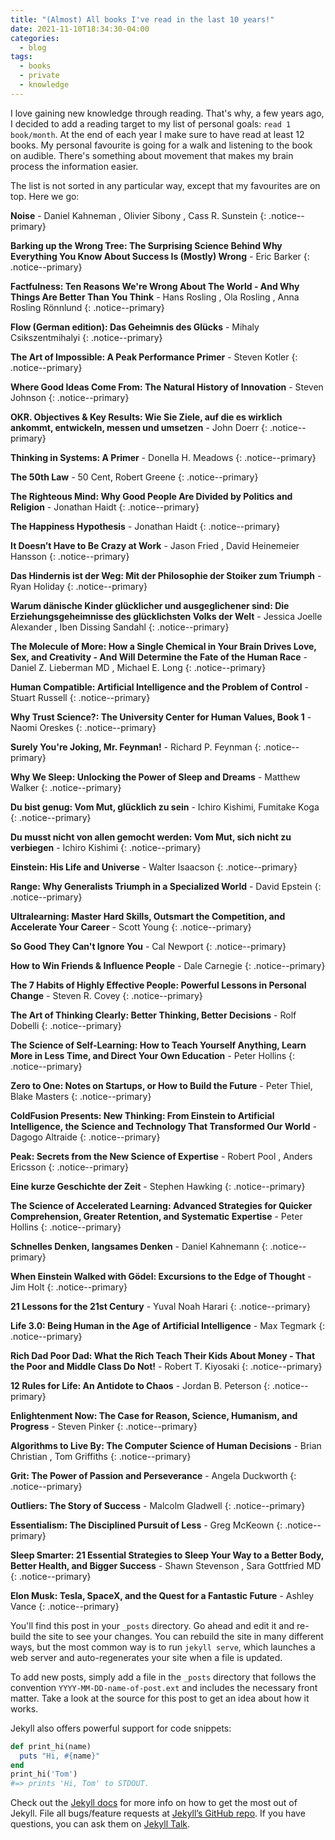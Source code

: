 ```yaml
---
title: "(Almost) All books I've read in the last 10 years!"
date: 2021-11-10T18:34:30-04:00
categories:
  - blog
tags:
  - books
  - private
  - knowledge
---
```


I love gaining new knowledge through reading. That's why, a few years ago, I decided to add a reading target to my list of personal goals: `read 1 book/month`. At the end of each year I make sure to have read at least 12 books. My personal favourite is going for a walk and listening to the book on audible. There's something about movement that makes my brain process the information easier.

The list is not sorted in any particular way, except that my favourites are on top. Here we go:

**Noise** - Daniel Kahneman , Olivier Sibony , Cass R. Sunstein
{: .notice--primary}

**Barking up the Wrong Tree: The Surprising Science Behind Why Everything You Know About Success Is (Mostly) Wrong** - Eric Barker
{: .notice--primary}

**Factfulness: Ten Reasons We're Wrong About The World - And Why Things Are Better Than You Think** - Hans Rosling , Ola Rosling , Anna Rosling Rönnlund
{: .notice--primary}

**Flow (German edition): Das Geheimnis des Glücks** - Mihaly Csikszentmihalyi
{: .notice--primary}

**The Art of Impossible: A Peak Performance Primer** - Steven Kotler
{: .notice--primary}

**Where Good Ideas Come From: The Natural History of Innovation** - Steven Johnson
{: .notice--primary}

**OKR. Objectives & Key Results: Wie Sie Ziele, auf die es wirklich ankommt, entwickeln, messen und umsetzen** - John Doerr
{: .notice--primary}

**Thinking in Systems: A Primer** - Donella H. Meadows
{: .notice--primary}

**The 50th Law** - 50 Cent, Robert Greene
{: .notice--primary}

**The Righteous Mind: Why Good People Are Divided by Politics and Religion** - Jonathan Haidt
{: .notice--primary}

**The Happiness Hypothesis** - Jonathan Haidt
{: .notice--primary}

**It Doesn’t Have to Be Crazy at Work** -  Jason Fried , David Heinemeier Hansson
{: .notice--primary}

**Das Hindernis ist der Weg: Mit der Philosophie der Stoiker zum Triumph** - Ryan Holiday
{: .notice--primary}

**Warum dänische Kinder glücklicher und ausgeglichener sind: Die Erziehungsgeheimnisse des glücklichsten Volks der Welt** - Jessica Joelle Alexander , Iben Dissing Sandahl
{: .notice--primary}

**The Molecule of More: How a Single Chemical in Your Brain Drives Love, Sex, and Creativity - And Will Determine the Fate of the Human Race** - Daniel Z. Lieberman MD , Michael E. Long
{: .notice--primary}

**Human Compatible: Artificial Intelligence and the Problem of Control** - Stuart Russell
{: .notice--primary}

**Why Trust Science?: The University Center for Human Values, Book 1** - Naomi Oreskes
{: .notice--primary}

**Surely You're Joking, Mr. Feynman!** - Richard P. Feynman
{: .notice--primary}

**Why We Sleep: Unlocking the Power of Sleep and Dreams** - Matthew Walker
{: .notice--primary}

**Du bist genug: Vom Mut, glücklich zu sein** - Ichiro Kishimi, Fumitake Koga
{: .notice--primary}

**Du musst nicht von allen gemocht werden: Vom Mut, sich nicht zu verbiegen** - Ichiro Kishimi
{: .notice--primary}

**Einstein: His Life and Universe** - Walter Isaacson
{: .notice--primary}

**Range: Why Generalists Triumph in a Specialized World** - David Epstein
{: .notice--primary}

**Ultralearning: Master Hard Skills, Outsmart the Competition, and Accelerate Your Career** - Scott Young
{: .notice--primary}

**So Good They Can't Ignore You** - Cal Newport
{: .notice--primary}

**How to Win Friends & Influence People** - Dale Carnegie
{: .notice--primary}

**The 7 Habits of Highly Effective People: Powerful Lessons in Personal Change** - Steven R. Covey
{: .notice--primary}

**The Art of Thinking Clearly: Better Thinking, Better Decisions** - Rolf Dobelli
{: .notice--primary}

**The Science of Self-Learning: How to Teach Yourself Anything, Learn More in Less Time, and Direct Your Own Education** - Peter Hollins
{: .notice--primary}

**Zero to One: Notes on Startups, or How to Build the Future** - Peter Thiel, Blake Masters
{: .notice--primary}

**ColdFusion Presents: New Thinking: From Einstein to Artificial Intelligence, the Science and Technology That Transformed Our World** - Dagogo Altraide
{: .notice--primary}

**Peak: Secrets from the New Science of Expertise** - Robert Pool , Anders Ericsson
{: .notice--primary}

**Eine kurze Geschichte der Zeit** - Stephen Hawking
{: .notice--primary}

**The Science of Accelerated Learning: Advanced Strategies for Quicker Comprehension, Greater Retention, and Systematic Expertise** - Peter Hollins
{: .notice--primary}

**Schnelles Denken, langsames Denken** - Daniel Kahnemann
{: .notice--primary}

**When Einstein Walked with Gödel: Excursions to the Edge of Thought** - Jim Holt
{: .notice--primary}

**21 Lessons for the 21st Century** - Yuval Noah Harari
{: .notice--primary}

**Life 3.0: Being Human in the Age of Artificial Intelligence** - Max Tegmark
{: .notice--primary}

**Rich Dad Poor Dad: What the Rich Teach Their Kids About Money - That the Poor and Middle Class Do Not!** - Robert T. Kiyosaki
{: .notice--primary}

**12 Rules for Life: An Antidote to Chaos** - Jordan B. Peterson
{: .notice--primary}

**Enlightenment Now: The Case for Reason, Science, Humanism, and Progress** - Steven Pinker
{: .notice--primary}

**Algorithms to Live By: The Computer Science of Human Decisions** - Brian Christian , Tom Griffiths
{: .notice--primary}

**Grit: The Power of Passion and Perseverance** - Angela Duckworth
{: .notice--primary}

**Outliers: The Story of Success** - Malcolm Gladwell
{: .notice--primary}

**Essentialism: The Disciplined Pursuit of Less** - Greg McKeown
{: .notice--primary}

**Sleep Smarter: 21 Essential Strategies to Sleep Your Way to a Better Body, Better Health, and Bigger Success** - Shawn Stevenson , Sara Gottfried MD
{: .notice--primary}

**Elon Musk: Tesla, SpaceX, and the Quest for a Fantastic Future** - Ashley Vance
{: .notice--primary}

You'll find this post in your `_posts` directory. Go ahead and edit it and re-build the site to see your changes. You can rebuild the site in many different ways, but the most common way is to run `jekyll serve`, which launches a web server and auto-regenerates your site when a file is updated.

To add new posts, simply add a file in the `_posts` directory that follows the convention `YYYY-MM-DD-name-of-post.ext` and includes the necessary front matter. Take a look at the source for this post to get an idea about how it works.

Jekyll also offers powerful support for code snippets:

```ruby
def print_hi(name)
  puts "Hi, #{name}"
end
print_hi('Tom')
#=> prints 'Hi, Tom' to STDOUT.
```

Check out the [Jekyll docs][jekyll-docs] for more info on how to get the most out of Jekyll. File all bugs/feature requests at [Jekyll’s GitHub repo][jekyll-gh]. If you have questions, you can ask them on [Jekyll Talk][jekyll-talk].

[jekyll-docs]: https://jekyllrb.com/docs/home
[jekyll-gh]:   https://github.com/jekyll/jekyll
[jekyll-talk]: https://talk.jekyllrb.com/
